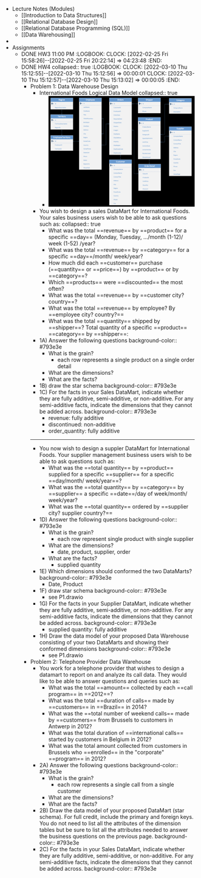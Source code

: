 - Lecture Notes (Modules)
	- [[Introduction to Data Structures]]
	- [[Relational Database Design]]
	- [[Relational Database Programming (SQL)]]
	- [[Data Warehousing]]
-
- Assignments
	- DONE HW3 11:00 PM
	  :LOGBOOK:
	  CLOCK: [2022-02-25 Fri 15:58:26]--[2022-02-25 Fri 20:22:14] =>  04:23:48
	  :END:
	- DONE HW4
	  collapsed:: true
	  :LOGBOOK:
	  CLOCK: [2022-03-10 Thu 15:12:55]--[2022-03-10 Thu 15:12:56] =>  00:00:01
	  CLOCK: [2022-03-10 Thu 15:12:57]--[2022-03-10 Thu 15:13:02] =>  00:00:05
	  :END:
		- Problem 1: Data Warehouse Design
			- International Foods Logical Data Model
			  collapsed:: true
				- ![CleanShot_Module 4 Homework (page 3  17)_20220304.png](../assets/CleanShot_Module_4_Homework_(page_3_17)_20220304_1646446406639_0.png)
			- You wish to design a sales DataMart for International Foods. Your sales business users wish to be able to ask questions such as:
			  collapsed:: true
				- What was the total ==revenue== by ==product== for a specific ==day== (Monday, Tuesday, .../month (1-12)/ week (1-52) /year?
				- What was the total ==revenue== by ==category== for a specific ==day==/month/ week/year?
				- How much did each ==customer== purchase (==quantity== or ==price==) by ==product== or by ==category==?
				- Which ==products== were ==discounted== the most often?
				- What was the total ==revenue== by ==customer city? country==?
				- What was the total ==revenue== by employee? By ==employee city? country?==
				- What was the total ==quantity== shipped by ==shipper==? Total quantity of a specific ==product== ==category== by ==shipper==:
			- 1A) Answer the following questions
			  background-color:: #793e3e
				- What is the grain?
					- each row represents a single product on a single order detail
				- What are the dimensions?
				- What are the facts?
			- 1B) draw the star schema
			  background-color:: #793e3e
			- 1C) For the facts in your Sales DataMart, indicate whether they are fully additive, semi-additive, or non-additive. For any semi-additive facts, indicate the dimensions that they cannot be added across.
			  background-color:: #793e3e
				- revenue: fully additive
				- discontinued: non-additive
				- order_quantity:  fully additive
			- ---
			- You now wish to design a suppler DataMart for International Foods.
			  Your supplier management business users wish to be able to ask questions such as:
				- What was the ==total quantity== by ==product== supplied for a specific ==supplier== for a specific ==day/month/ week/year==?
				- What was the ==total quantity== by ==category== by ==supplier== a specific ==date==/day of week/month/ week/year?
				- What was the ==total quantity== ordered by ==supplier city? supplier country?==
			- 1D) Answer the following questions
			  background-color:: #793e3e
				- What is the grain?
					- each row represent single product with single supplier
				- What are the dimensions?
					- date, product, supplier, order
				- What are the facts?
					- supplied quantity
			- 1E) Which dimensions should conformed the two DataMarts?
			  background-color:: #793e3e
				- Date, Product
			- 1F) draw star schema
			  background-color:: #793e3e
				- see P1.drawio
			- 1G) For the facts in your Supplier DataMart, indicate whether they are fully additive, semi-additive, or non-additive. For any semi-additive facts, indicate the dimensions that they cannot be added across.
			  background-color:: #793e3e
				- supplied quantity: fully additive
			- 1H) Draw the data model of your proposed Data Warehouse consisting of your two DataMarts and showing their conformed dimensions
			  background-color:: #793e3e
				- see P1.drawio
		- Problem 2: Telephone Provider Data Warehouse
			- You work for a telephone provider that wishes to design a datamart to report on and analyze its call data. They would like to be able to answer questions and queries such as:
				- What was the total ==amount== collected by each ==call program== in ==2012==?
				- What was the total ==duration of calls== made by ==customers== in ==Brazil== in 2014?
				- What was the ==total number of weekend calls== made by ==customers== from Brussels to customers in Antwerp in 2012?
				- What was the total duration of ==international calls== started by customers in Belgium in 2012?
				- What was the total amount collected from customers in Brussels who ==enrolled== in the "corporate" ==program== in 2012?
			- 2A) Answer the following questions
			  background-color:: #793e3e
				- What is the grain?
					- each row represents a single call from a single customer
				- What are the dimensions?
				- What are the facts?
			- 2B) Draw the data model of your proposed DataMart (star schema). For full credit, include the primary and foreign keys. You do not need to list all the attributes of the dimension tables but be sure to list all the attributes needed to answer the business questions on the previous page.
			  background-color:: #793e3e
			- 2C) For the facts in your Sales DataMart, indicate whether they are fully additive, semi-additive, or non-additive. For any semi-additive facts, indicate the dimensions that they cannot be added across.
			  background-color:: #793e3e